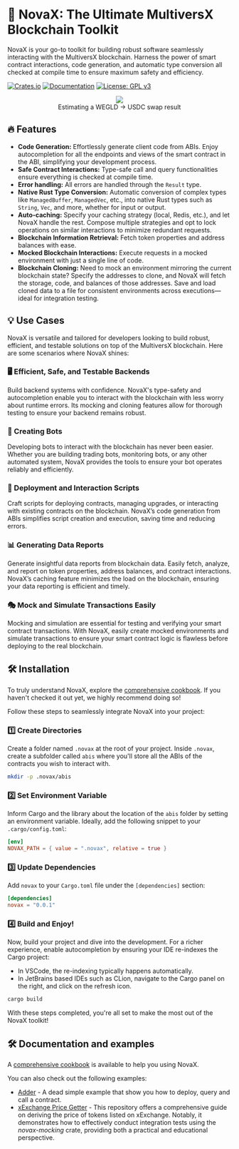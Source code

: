 # 🌌 NovaX: The Ultimate MultiversX Blockchain Toolkit

NovaX is your go-to toolkit for building robust software seamlessly interacting with the MultiversX blockchain. Harness the power of smart contract interactions, code generation, and automatic type conversion all checked at compile time to ensure maximum safety and efficiency.

[![Crates.io](https://img.shields.io/crates/v/novax.svg)](https://crates.io/crates/novax)
[![Documentation](https://docs.rs/novax/badge.svg)](https://docs.rs/novax)
[![License: GPL v3](https://img.shields.io/badge/License-GPLv3-blue.svg)](https://www.gnu.org/licenses/gpl-3.0)

<div style="text-align: center;"><img src="https://github.com/gfusee/novax/blob/main/readme-demo.gif?raw=true"></div>
<div style="text-align: center;">Estimating a WEGLD -> USDC swap result </div>

## 🔥 Features

- **Code Generation:** Effortlessly generate client code from ABIs. Enjoy autocompletion for all the endpoints and views of the smart contract in the ABI, simplifying your development process.
- **Safe Contract Interactions:** Type-safe call and query functionalities ensure everything is checked at compile time.
- **Error handling:** All errors are handled through the `Result` type.
- **Native Rust Type Conversion:** Automatic conversion of complex types like `ManagedBuffer`, `ManagedVec`, etc., into native Rust types such as `String`, `Vec`, and more, whether for input or output.
- **Auto-caching:** Specify your caching strategy (local, Redis, etc.), and let NovaX handle the rest. Compose multiple strategies and opt to lock operations on similar interactions to minimize redundant requests.
- **Blockchain Information Retrieval:** Fetch token properties and address balances with ease.
- **Mocked Blockchain Interactions:** Execute requests in a mocked environment with just a single line of code.
- **Blockchain Cloning:** Need to mock an environment mirroring the current blockchain state? Specify the addresses to clone, and NovaX will fetch the storage, code, and balances of those addresses. Save and load cloned data to a file for consistent environments across executions—ideal for integration testing.

## 💡 Use Cases

NovaX is versatile and tailored for developers looking to build robust, efficient, and testable solutions on top of the MultiversX blockchain. Here are some scenarios where NovaX shines:

### 🖥️ Efficient, Safe, and Testable Backends
Build backend systems with confidence. NovaX's type-safety and autocompletion enable you to interact with the blockchain with less worry about runtime errors. Its mocking and cloning features allow for thorough testing to ensure your backend remains robust.

### 🤖 Creating Bots
Developing bots to interact with the blockchain has never been easier. Whether you are building trading bots, monitoring bots, or any other automated system, NovaX provides the tools to ensure your bot operates reliably and efficiently.

### 🚀 Deployment and Interaction Scripts
Craft scripts for deploying contracts, managing upgrades, or interacting with existing contracts on the blockchain. NovaX’s code generation from ABIs simplifies script creation and execution, saving time and reducing errors.

### 📊 Generating Data Reports
Generate insightful data reports from blockchain data. Easily fetch, analyze, and report on token properties, address balances, and contract interactions. NovaX’s caching feature minimizes the load on the blockchain, ensuring your data reporting is efficient and timely.

### 🎭 Mock and Simulate Transactions Easily
Mocking and simulation are essential for testing and verifying your smart contract transactions. With NovaX, easily create mocked environments and simulate transactions to ensure your smart contract logic is flawless before deploying to the real blockchain.

## 🛠 Installation

To truly understand NovaX, explore the [comprehensive cookbook](https://gfusee.github.io/novax/). If you haven't checked it out yet, we highly recommend doing so!

Follow these steps to seamlessly integrate NovaX into your project:

### 1️⃣ Create Directories
Create a folder named `.novax` at the root of your project. Inside `.novax`, create a subfolder called `abis` where you'll store all the ABIs of the contracts you wish to interact with.

```bash
mkdir -p .novax/abis
```

### 2️⃣ Set Environment Variable
Inform Cargo and the library about the location of the `abis` folder by setting an environment variable. Ideally, add the following snippet to your `.cargo/config.toml`:

```toml
[env]
NOVAX_PATH = { value = ".novax", relative = true }
```

### 3️⃣ Update Dependencies
Add `novax` to your `Cargo.toml` file under the `[dependencies]` section:

```toml
[dependencies]
novax = "0.0.1"
```

### 4️⃣ Build and Enjoy!
Now, build your project and dive into the development. For a richer experience, enable autocompletion by ensuring your IDE re-indexes the Cargo project:
- In VSCode, the re-indexing typically happens automatically.
- In JetBrains based IDEs such as CLion, navigate to the Cargo panel on the right, and click on the refresh icon.

```bash
cargo build
```

With these steps completed, you're all set to make the most out of the NovaX toolkit!

## 🛠 Documentation and examples

A [comprehensive cookbook](https://gfusee.github.io/novax/) is available to help you using NovaX.

You can also check out the following examples:

- [Adder](https://github.com/gfusee/novax-adder-example) - A dead simple example that show you how to deploy, query and call a contract.
- [xExchange Price Getter](https://github.com/gfusee/novax-price-getter) - This repository offers a comprehensive guide on deriving the price of tokens listed on xExchange. Notably, it demonstrates how to effectively conduct integration tests using the _novax-mocking_ crate, providing both a practical and educational perspective.
